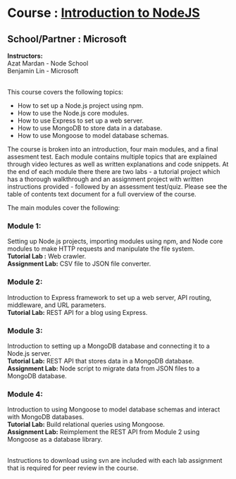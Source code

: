 # Course  : [Introduction to NodeJS](https://www.edx.org/course/introduction-to-nodejs-0)
## School/Partner : Microsoft
**Instructors:**\
Azat Mardan - Node School\
Benjamin Lin - Microsoft

\
This course covers the following topics: 

* How to set up a Node.js project using npm.
* How to use the Node.js core modules.
* How to use Express to set up a web server.
* How to use MongoDB to store data in a database.
* How to use Mongoose to model database schemas.


The course is broken into an introduction, four main modules, and a final assesment test. Each module contains multiple topics that are explained through video lectures as well as written explanations and code snippets. At the end of each module there there are two labs - a tutorial project which has a thorough walkthrough and an assignment project with written instructions provided - followed by an assessment test/quiz. Please see the table of contents text document for a full overview of the course.

The main modules cover the following:

### Module 1:
Setting up Node.js projects, importing modules using npm, and Node core modules to make HTTP requests and manipulate the file system.\
**Tutorial Lab  :** Web crawler.\
**Assignment Lab:** CSV file to JSON file converter.

### Module 2:
Introduction to Express framework to set up a web server, API routing, middleware, and URL parameters.\
**Tutorial Lab:** REST API for a blog using Express.

### Module 3:
Introduction to setting up a MongoDB database and connecting it to a Node.js server.\
**Tutorial Lab:** REST API that stores data in a MongoDB database.\
**Assignment Lab:** Node script to migrate data from JSON files to a MongoDB database.

### Module 4:
Introduction to using Mongoose to model database schemas and interact with MongoDB databases.\
**Tutorial Lab:** Build relational queries using Mongoose.\
**Assignment Lab:** Reimplement the REST API from Module 2 using Mongoose as a database library.

\
Instructions to download using svn are included with each lab assignment that is required for peer review in the course.